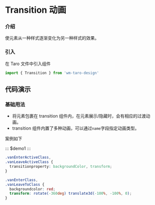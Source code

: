 # Transition 动画

### 介绍

使元素从一种样式逐渐变化为另一种样式的效果。

### 引入

在 Taro 文件中引入组件

```js
import { Transition } from 'wm-taro-design'
```

## 代码演示

### 基础用法

- 将元素包裹在 transition 组件内，在元素展示/隐藏时，会有相应的过渡动画。
- transition 组件内置了多种动画，可以通过`name`字段指定动画类型。

案例如下

::: $demo1 :::

```css
.vanEnterActiveClass,
.vanLeaveActiveClass {
  transitionproperty: backgroundColor, transform;
}

.vanEnterClass,
.vanLeaveToClass {
  backgroundcolor: red;
  transform: rotate(-360deg) translate3d(-100%, -100%, 0);
}
```

